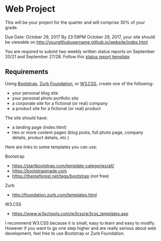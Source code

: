 # Web Project

This will be your project for the quarter and will comprise 30% of your grade.

Due Date: October 29, 2017
By 23:59PM October 29, 2017, your site should be viewable on http://yourgithubusername.github.io/website/index.html

You are required to submit two weekly written status reports on September 20/21 and September 27/28. Follow this [status report template](status-report-template.md)

## Requirements

Using [Bootstrap](http://getbootstrap.com), [Zurb Foundation](http://foundation.zurb.com), or [W3.CSS](http://www.w3schools.com/w3css/), create one of the following:

- your personal blog site
- your personal photo portfolio site
- a corporate site for a fictional (or real) company
- a product site for a fictional (or real) product

The site should have:
- a landing page (index.html)
- two or more content pages (blog posts, full photo page, company details, product details, etc.)

Here are links to some templates you can use:

Bootstrap
- https://startbootstrap.com/template-categories/all/
- https://bootstrapmade.com
- https://themeforest.net/tags/bootstrap (not free)

Zurb
- http://foundation.zurb.com/templates.html

W3.CSS
- https://www.w3schools.com/w3css/w3css_templates.asp

I recommend W3.CSS because it is small, easy to learn and easy to modify. However if you want to go one step higher and are really serious about web development, feel free to use Bootstrap or Zurb Foundation.
